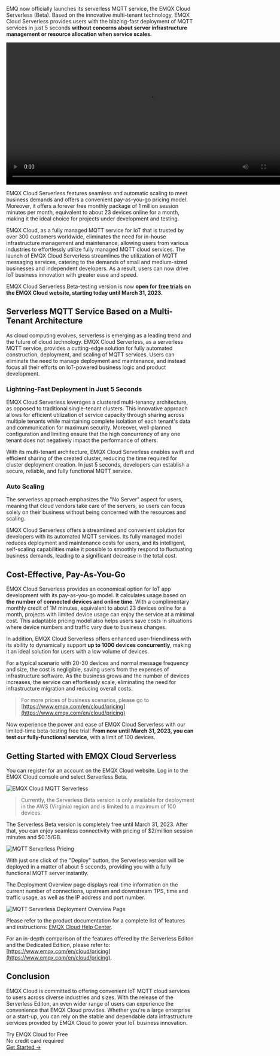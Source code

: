 EMQ now officially launches its serverless MQTT service, the EMQX Cloud Serverless (Beta). Based on the innovative multi-tenant technology, EMQX Cloud Serverless provides users with the blazing-fast deployment of MQTT services in just 5 seconds **without concerns about server infrastructure management or resource allocation when service scales**.

<video controls width="760px">
    <source src="https://cdn.emqx.com/video/emqx-cloud-serverless-launched-en.mp4" type="video/mp4">
</video>

EMQX Cloud Serverless features seamless and automatic scaling to meet business demands and offers a convenient pay-as-you-go pricing model. Moreover, it offers a forever free monthly package of 1 million session minutes per month, equivalent to about 23 devices online for a month, making it the ideal choice for projects under development and testing.

EMQX Cloud, as a fully managed MQTT service for IoT that is trusted by over 300 customers worldwide, eliminates the need for in-house infrastructure management and maintenance, allowing users from various industries to effortlessly utilize fully managed MQTT cloud services. The launch of EMQX Cloud Serverless streamlines the utilization of MQTT messaging services, catering to the demands of small and medium-sized businesses and independent developers. As a result, users can now drive IoT business innovation with greater ease and speed.

EMQX Cloud Serverless Beta-testing version is now **open for** [**free trials**](https://www.emqx.com/en/cloud/pricing) **on the EMQX Cloud website, starting today until March 31, 2023.**

## Serverless MQTT Service Based on a Multi-Tenant Architecture

As cloud computing evolves, serverless is emerging as a leading trend and the future of cloud technology. EMQX Cloud Serverless, as a serverless MQTT service, provides a cutting-edge solution for fully automated construction, deployment, and scaling of MQTT services. Users can eliminate the need to manage deployment and maintenance, and instead focus all their efforts on IoT-powered business logic and product development.

### Lightning-Fast Deployment in Just 5 Seconds

EMQX Cloud Serverless leverages a clustered multi-tenancy architecture, as opposed to traditional single-tenant clusters. This innovative approach allows for efficient utilization of service capacity through sharing across multiple tenants while maintaining complete isolation of each tenant's data and communication for maximum security. Moreover, well-planned configuration and limiting ensure that the high concurrency of any one tenant does not negatively impact the performance of others.

With its multi-tenant architecture, EMQX Cloud Serverless enables swift and efficient sharing of the created cluster, reducing the time required for cluster deployment creation. In just 5 seconds, developers can establish a secure, reliable, and fully functional MQTT service.

### Auto Scaling

The serverless approach emphasizes the "No Server" aspect for users, meaning that cloud vendors take care of the servers, so users can focus solely on their business without being concerned with the resources and scaling.

EMQX Cloud Serverless offers a streamlined and convenient solution for developers with its automated MQTT services. Its fully managed model reduces deployment and maintenance costs for users, and its intelligent, self-scaling capabilities make it possible to smoothly respond to fluctuating business demands, leading to a significant decrease in the total cost.

## Cost-Effective, Pay-As-You-Go

EMQX Cloud Serverless provides an economical option for IoT app development with its pay-as-you-go model. It calculates usage based on **the number of connected devices and online time**. With a complimentary monthly credit of 1M minutes, equivalent to about 23 devices online for a month, projects with limited device usage can enjoy the service at a minimal cost. This adaptable pricing model also helps users save costs in situations where device numbers and traffic vary due to business changes.

In addition, EMQX Cloud Serverless offers enhanced user-friendliness with its ability to dynamically support **up to 1000 devices concurrently**, making it an ideal solution for users with a low volume of devices. 

For a typical scenario with 20-30 devices and normal message frequency and size, the cost is negligible, saving users from the expenses of infrastructure software. As the business grows and the number of devices increases, the service can effortlessly scale, eliminating the need for infrastructure migration and reducing overall costs.

>  For more prices of business scenarios, please go to [https://www.emqx.com/en/cloud/pricing](https://www.emqx.com/en/cloud/pricing) 

Now experience the power and ease of EMQX Cloud Serverless with our limited-time beta-testing free trial! **From now until March 31, 2023, you can test our fully-functional service**, with a limit of 100 devices. 

## Getting Started with EMQX Cloud Serverless

You can register for an account on the EMQX Cloud website. Log in to the EMQX Cloud console and select Serverless Beta.

![EMQX Cloud MQTT Serverless](https://assets.emqx.com/images/00e027354c50d8311411369338892cae.png)

> Currently, the Serverless Beta version is only available for deployment in the AWS (Virginia) region and is limited to a maximum of 100 devices.

The Serverless Beta version is completely free until March 31, 2023. After that, you can enjoy seamless connectivity with pricing of $2/million session minutes and $0.15/GB.

![MQTT Serverless Pricing](https://assets.emqx.com/images/ad17a74ed8a96ac3166bf1d97f90c9b9.png)

With just one click of the "Deploy" button, the Serverless version will be deployed in a matter of about 5 seconds, providing you with a fully functional MQTT server instantly.

The Deployment Overview page displays real-time information on the current number of connections, upstream and downstream TPS, time and traffic usage, as well as the IP address and port number.

![MQTT Serverless Deployment Overview Page](https://assets.emqx.com/images/72717ab511e885f9f74029039b541d71.png)

Please refer to the product documentation for a complete list of features and instructions: [EMQX Cloud Help Center](https://docs.emqx.com/zh/cloud/latest/).

For an in-depth comparison of the features offered by the Serverless Editon and the Dedicated Edition, please refer to: [https://www.emqx.com/en/cloud/pricing](https://www.emqx.com/en/cloud/pricing).

## Conclusion

EMQX Cloud is committed to offering convenient IoT MQTT cloud services to users across diverse industries and sizes. With the release of the Serverless Editon, an even wider range of users can experience the convenience that EMQX Cloud provides. Whether you're a large enterprise or a start-up, you can rely on the stable and dependable data infrastructure services provided by EMQX Cloud to power your IoT business innovation.


<section class="promotion">
    <div>
        Try EMQX Cloud for Free
        <div class="is-size-14 is-text-normal has-text-weight-normal">No credit card required</div>
    </div>
    <a href="https://accounts.emqx.com/signup?continue=https://cloud-intl.emqx.com/console/deployments/0?oper=new" class="button is-gradient px-5">Get Started →</a>
</section>
